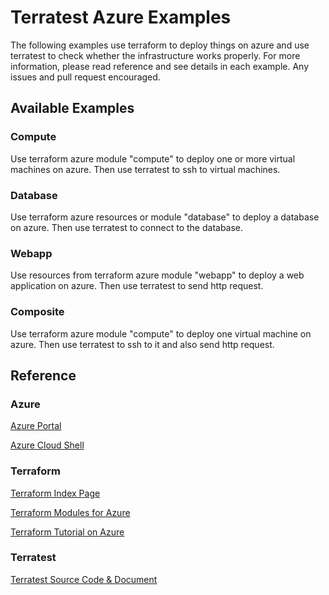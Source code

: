 # Terratest Azure Examples

The following examples use terraform to deploy things on azure and use terratest to check whether the infrastructure works properly. For more information, please read reference and see details in each example. Any issues and pull request encouraged.

## Available Examples

### Compute

Use terraform azure module "compute" to deploy one or more virtual machines on azure. Then use terratest to ssh to virtual machines.

### Database

Use terraform azure resources or module "database" to deploy a database on azure. Then use terratest to connect to the database.

### Webapp

Use resources from terraform azure module "webapp" to deploy a web application on azure. Then use terratest to send http request.

### Composite

Use terraform azure module "compute" to deploy one virtual machine on azure. Then use terratest to ssh to it and also send http request.

## Reference

### Azure

[Azure Portal](https://portal.azure.com/)

[Azure Cloud Shell](https://shell.azure.com/)

### Terraform

[Terraform Index Page](https://www.terraform.io/)

[Terraform Modules for Azure](https://registry.terraform.io/browse?provider=azurerm)

[Terraform Tutorial on Azure](https://docs.microsoft.com/en-us/azure/terraform/)

### Terratest

[Terratest Source Code & Document](https://github.com/gruntwork-io/terratest/)
